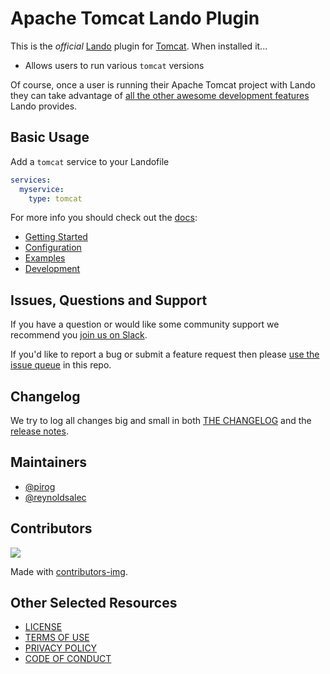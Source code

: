 # Apache Tomcat Lando Plugin

This is the _official_ [Lando](https://lando.dev) plugin for [Tomcat](https://tomcat.apache.org). When installed it...

* Allows users to run various `tomcat` versions

Of course, once a user is running their Apache Tomcat project with Lando they can take advantage of [all the other awesome development features](https://docs.lando.dev) Lando provides.

## Basic Usage

Add a `tomcat` service to your Landofile

```yaml
services:
  myservice:
    type: tomcat
```

For more info you should check out the [docs](https://docs.lando.dev/tomcat):

* [Getting Started](https://docs.lando.dev/tomcat/)
* [Configuration](https://docs.lando.dev/tomcat/config.html)
* [Examples](https://github.com/lando/tomcat/tree/main/examples)
* [Development](https://docs.lando.dev/tomcat/development.html)

## Issues, Questions and Support

If you have a question or would like some community support we recommend you [join us on Slack](https://launchpass.com/devwithlando).

If you'd like to report a bug or submit a feature request then please [use the issue queue](https://github.com/lando/tomcat/issues/new/choose) in this repo.

## Changelog

We try to log all changes big and small in both [THE CHANGELOG](https://github.com/lando/tomcat/blob/main/CHANGELOG.md) and the [release notes](https://github.com/lando/tomcat/releases).


## Maintainers

* [@pirog](https://github.com/pirog)
* [@reynoldsalec](https://github.com/reynoldsalec)

## Contributors

<a href="https://github.com/lando/tomcat/graphs/contributors">
  <img src="https://contrib.rocks/image?repo=lando/tomcat" />
</a>

Made with [contributors-img](https://contrib.rocks).

## Other Selected Resources

* [LICENSE](/LICENSE)
* [TERMS OF USE](https://docs.lando.dev/terms)
* [PRIVACY POLICY](https://docs.lando.dev/privacy)
* [CODE OF CONDUCT](https://docs.lando.dev/coc)

